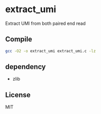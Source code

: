 # extract_umi
Extract UMI from both paired end read

## Compile

```bash
gcc -O2 -o extract_umi extract_umi.c -lz
```

## dependency
- zlib

## License
MIT
